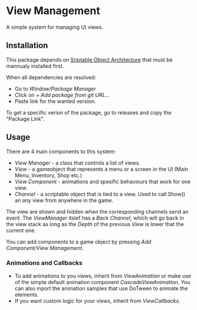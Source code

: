 # View Management

A simple system for managing UI views.

## Installation

This package depends on [Sriptable Object Architecture](https://github.com/danielrusnac/unity-so-architecture-package) that must be mannualy installed first.

When all dependencies are resolved:
- Go to *Window/Package Manager*
- Click on *+ Add package from git URL...*
- Paste link for the wanted version.

To get a specific verion of the package, go to releases and copy the "Package Link".

## Usage

There are 4 main components to this system:
  - *View Manager* - a class that controls a list of views.
  - *View* - a gameobject that represents a menu or a screen in the UI (Main Menu, Inventory, Shop etc.)
  - *View Component* - animations and spesific behaviours that work for one view.
  - *Channel* - a scriptable object that is tied to a view. Used to call Show() an any view from anywhere in the game.

The view are shown and hidden when the corresponding channels send an event. The *ViewManager* itslef has a *Back Channel*, which will go back in the view stack as long as the *Depth* of the previous *View* is lower that the current one.

You can add components to a game object by pressing *Add Component/View Management*.

### Animations and Callbacks

- To add animations to you views, inherit from *ViewAnimation* or make use of the simple default animation component *CascadeViewAnimation*. You can also inport the animation samples that use DoTween to animate the elements.
- If you want custom logic for your views, inherit from *ViewCallbacks*.
